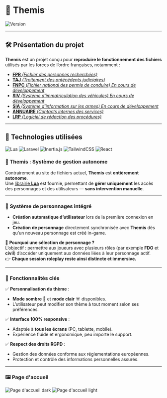# 🚓 **Themis**  

![Version](https://img.shields.io/badge/Version-0.1.0--alpha.1-blue.svg)  

---

## 🛠️ **Présentation du projet**  

**Themis** est un projet conçu pour **reproduire le fonctionnement des fichiers** utilisés par les forces de l’ordre françaises, notamment :  

- [**FPR** *(Fichier des personnes recherchées)*](fpr)
- [**TAJ** *(Traitement des antécédents judiciaires)*](taj)
- [**FNPC** *(Fichier national des permis de conduire) En cours de développement*](fnpc)
- [**SIV** *(Système d'immatriculation des véhicules) En cours de développement*](siv)
- [**SIA** *(Système d’information sur les armes) En cours de développement*](sia)
- [**ANNUAIRE** *(Contacts internes des services)*](annuaire)
- [**LRP** *(Logiciel de rédaction des procédures)*](lrp)

---

## 🔧 **Technologies utilisées**  

![Lua](https://img.shields.io/badge/Lua-5.4%2B-blue.svg)
![Laravel](https://img.shields.io/badge/Laravel-v11%2B-red.svg)
![Inertia.js](https://img.shields.io/badge/Inertia.js-v2.0.5%2B-purple.svg)
![TailwindCSS](https://img.shields.io/badge/TailwindCSS-v4%2B-blue.svg)
![React](https://img.shields.io/badge/React-v18%2B-lightblue.svg)

### 🚀 Themis : Système de gestion autonome

Contrairement au site de fichiers actuel, **Themis** est **entièrement autonome**.  
Une [librairie **Lua**](lua-lib) est fournie, permettant de **gérer uniquement** les accès des personnages et des utilisateurs — **sans intervention manuelle**.

---

### 🧩 **Système de personnages intégré**

- **Création automatique d’utilisateur** lors de la première connexion en jeu.  
- **Création de personnage** directement synchronisée avec **Themis** dès qu’un nouveau personnage est créé in-game.  

🔹 **Pourquoi une sélection de personnage ?**  
L’objectif : permettre aux joueurs avec plusieurs rôles (par exemple **FDO** et **civil**) d’accéder uniquement aux données liées à leur personnage actif.  
👉 **Chaque session roleplay reste ainsi distincte et immersive.**

---

### 🎯 **Fonctionnalités clés**

✅ **Personnalisation du thème** :  
- **Mode sombre** 🌙 et **mode clair** ☀️ disponibles.  
- L’utilisateur peut modifier son thème à tout moment selon ses préférences.  

✅ **Interface 100% responsive** :  
- Adaptée à **tous les écrans** (PC, tablette, mobile).  
- Expérience fluide et ergonomique, peu importe le support.  

✅ **Respect des droits RGPD** :  
- Gestion des données conforme aux réglementations européennes.  
- Protection et contrôle des informations personnelles assurés.

---

### 🖼️ **Page d'accueil**
![Page d'accueil dark](https://i.imgur.com/xdADflp.png)
![Page d'accueil light](https://i.imgur.com/9LtvDug.png)
